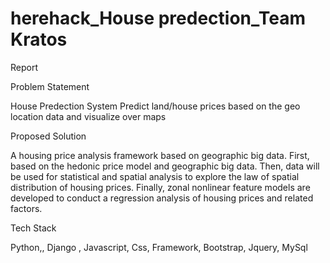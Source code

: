 
# herehack_House predection_Team Kratos

Report

Problem Statement

House Predection System Predict land/house prices based on the geo location data and visualize over maps

Proposed Solution

A housing price analysis framework based on geographic big data. First, based on the hedonic price model and geographic big data. Then, data will be used for statistical and spatial analysis to explore the law of spatial distribution of housing prices. Finally, zonal nonlinear feature models are developed to conduct a regression analysis of housing prices and related factors.

Tech Stack

Python,,
Django ,
Javascript,
Css,
Framework,
Bootstrap,
Jquery,
MySql
